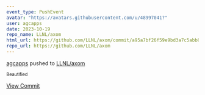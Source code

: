 ```yaml
---
event_type: PushEvent
avatar: "https://avatars.githubusercontent.com/u/48997041?"
user: agcapps
date: 2023-10-19
repo_name: LLNL/axom
html_url: https://github.com/LLNL/axom/commit/a95a7bf26f59e9bd3a7c5abb0c110ac1db482ebe
repo_url: https://github.com/LLNL/axom
---
```


<a href='https://github.com/agcapps' target='_blank'>agcapps</a> pushed to <a href='https://github.com/LLNL/axom' target='_blank'>LLNL/axom</a>

<small>Beautified</small>

<a href='https://github.com/LLNL/axom/commit/a95a7bf26f59e9bd3a7c5abb0c110ac1db482ebe' target='_blank'>View Commit</a>